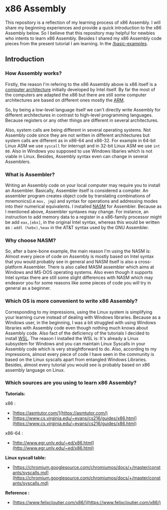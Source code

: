 # x86 Assembly
This repository is a reflection of my learning process of x86 Assembly. I will share my beginning experiences and provide a quick introduction to the x86 Assembly below. So I believe that this repository may helpful for newbies who intents to learn x86 Assembly. Besides I shared my x86 Assembly code pieces from the present tutorial I am learning.  In the [/basic-examples](https://github.com/dogukan6durukan/x86-assembly/tree/main/basic-examples).

## Introduction
### How Assembly works?
Firstly, the reason I'm refering to the x86 Assembly above is x86 itself is a [computer architecture](https://en.wikipedia.org/wiki/X86) initially developed by Intel itself. By far the most of the computers are adapted the x86 but there are still some computer architectures are based on different ones mostly the [ARM](https://en.wikipedia.org/wiki/ARM_architecture_family). 

So, by being a low-level language itself we can't directly write Assembly for different architectures in contrast to high-level programming languages. Because registers or any other things are different in several architectures.

Also, system calls are being different in several operating systems. Not Assembly code since they are not written in different architectures but system calls are different as in x86-64 and x86-32. For example in 64-bit Linux ASM we use `syscall` for interrupt and in 32-bit Linux ASM we use `int 80`. Also in Windows you supposed to use Windows libaries which is not viable in Linux.
Besides, Assembly syntax even can change in several Assemblers.

### What is Assembler?
Writing an Assembly code on your local computer may require you to install an Assembler. Basically, Assembler itself is considered a compiler. An assembler program creates object code by translating combinations of mnemonics(i.e `mov, jmp`) and syntax for operations and addressing modes into their numerical
equivalents. I installed [NASM](https://www.nasm.us/) for Assembler. Because as I mentioned above, Assembler syntaxes may change. For instance, an instruction to add memory data to a register in a x86-family processor might be add `eax,[ebx]`, in the original Intel syntax, whereas this would be written as : `addl (%ebx),%eax` in the AT&T syntax used by the GNU Assembler. 

### Why choose NASM?
So, after a bare-bone example, the main reason I'm using the NASM is: Almost every piece of code on Assembly is mostly based on Intel syntax that you would probably see in general and NASM itself is also a cross-platform Assembler. There is also called MASM assembler which aims at Windows and MS-DOS operating systems. Also even though it supports Intel syntax there are still some slight differences with NASM which may endeavor you for some reasons like some pieces of code you will try in general as a beginner. 

### Which OS is more convenient to write x86 Assembly?
Corresponding to my impressions, using the Linux system is simplifying your learning curve instead of dealing with Windows libraries. Because as a Windows user, in the beginning, I was a bit struggled with using Windows libraries with Assembly code even though nothing much knows about Assembly code. Also fact of the deficiency of the tutorials I decided to install [WSL](https://learn.microsoft.com/en-us/windows/wsl/install). The reason I installed the WSL is: It's already a Linux subsystem for Windows and you can maintain Linux Syscalls in your Assembly code which is very straightforward to do. Also, according to my impressions, almost every piece of code I have seen in the community is based on the Linux syscalls apart from entangled Windows Libraries. Besides, almost every tutorial you would see is probably based on x86 assembly language on Linux. 

### Which sources are you using to learn x86 Assembly?
**Tutorials:**

x86  :
- [https://asmtutor.com/](https://asmtutor.com/) 
- [https://www.cs.virginia.edu/~evans/cs216/guides/x86.html](https://www.cs.virginia.edu/~evans/cs216/guides/x86.html)

x86-64 :
- [http://www.egr.unlv.edu/~ed/x86.html](http://www.egr.unlv.edu/~ed/x86.html)


**Linux syscall table:**
- [https://chromium.googlesource.com/chromiumos/docs/+/master/constants/syscalls.md](https://chromium.googlesource.com/chromiumos/docs/+/master/constants/syscalls.md)

**Reference :**
- [https://www.felixcloutier.com/x86/](https://www.felixcloutier.com/x86/)
